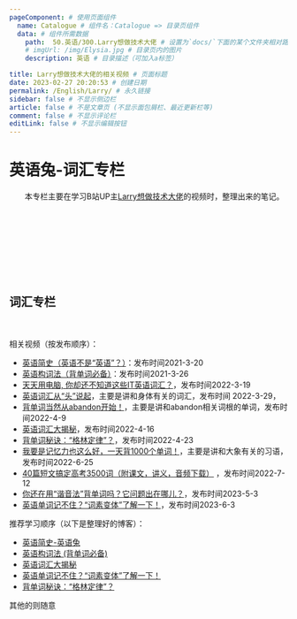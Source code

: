 ```yaml
---
pageComponent: # 使用页面组件
  name: Catalogue # 组件名：Catalogue => 目录页组件
  data: # 组件所需数据
    path:  50.英语/300.Larry想做技术大佬 # 设置为`docs/`下面的某个文件夹相对路径，如‘01.学习笔记/01.前端’ 或 ’01.学习笔记‘ (有序号的要带序号)
    # imgUrl: /img/Elysia.jpg # 目录页内的图片
    description: 英语 # 目录描述（可加入a标签）

title: Larry想做技术大佬的相关视频 # 页面标题
date: 2023-02-27 20:20:53 # 创建日期
permalink: /English/Larry/ # 永久链接
sidebar: false # 不显示侧边栏
article: false # 不是文章页 (不显示面包屑栏、最近更新栏等)
comment: false # 不显示评论栏
editLink: false # 不显示编辑按钮
---
```



# 英语兔-词汇专栏

　　本专栏主要在学习B站UP主[Larry想做技术大佬](https://space.bilibili.com/19873195)的视频时，整理出来的笔记。

　　‍

　　‍

　　‍

　　‍
## 词汇专栏
　　‍

相关视频（按发布顺序）：

* [英语简史（英语不是“英语”？）](https://www.bilibili.com/video/BV1Dy4y147XF/)：发布时间2021-3-20
* [英语构词法（背单词必备）](https://www.bilibili.com/video/BV1r5411w7TY/)：发布时间2021-3-26
* [天天用电脑, 你却还不知道这些IT英语词汇？](https://www.bilibili.com/video/BV14U4y1d77M/)，发布时间2022-3-19
* [英语词汇从“头”说起](https://www.bilibili.com/video/BV1vr4y1q7pH/)，主要是讲和身体有关的词汇，发布时间 2022-3-29，
* [背单词当然从abandon开始！](https://www.bilibili.com/video/BV1P5411U7hn/)，主要是讲和abandon相关词根的单词，发布时间2022-4-9
* [英语词汇大揭秘](https://www.bilibili.com/video/BV15Y4y1p7mL/)，发布时间2022-4-16
* [背单词秘诀：“格林定律”？](https://www.bilibili.com/video/BV1kL4y1V7xL/)，发布时间2022-4-23
* [我要是记忆力也这么好，一天背1000个单词！](https://www.bilibili.com/video/BV1dv4y1M7Gd/)，主要是讲和大象有关的习语，发布时间2022-6-25
* [40篇短文搞定高考3500词（附课文，讲义，音频下载）](https://www.bilibili.com/video/BV1DS4y1E7mu/) ，发布时间2022-7-12
* [你还在用“谐音法”背单词吗？它问题出在哪儿？](https://www.bilibili.com/video/BV1Zo4y1v7qT/)，发布时间2023-5-3
* [英语单词记不住？“词素变体”了解一下！](https://www.bilibili.com/video/BV1Mo4y1u7So/)，发布时间2023-6-3



推荐学习顺序（以下是整理好的博客）：

* [英语简史-英语兔](/English/culture/Brief-History/)
* [英语构词法 (背单词必备)](/yinyutu/words/word-formation)
* [英语词汇大揭秘](/yinyutu/words/word-reveal)
* [英语单词记不住？“词素变体”了解一下！](/yinyutu/words/word-morpheme)
* [背单词秘诀：“格林定律”？](/yinyutu/words/Grimm)

其他的则随意


